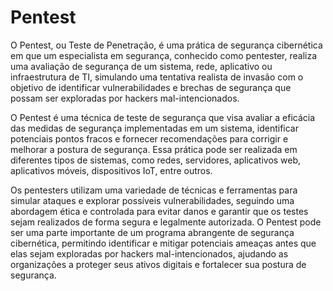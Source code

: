 # Pentest

O Pentest, ou Teste de Penetração, é uma prática de segurança cibernética em que um especialista em segurança, conhecido como pentester, realiza uma avaliação de segurança de um sistema, rede, aplicativo ou infraestrutura de TI, simulando uma tentativa realista de invasão com o objetivo de identificar vulnerabilidades e brechas de segurança que possam ser exploradas por hackers mal-intencionados.

O Pentest é uma técnica de teste de segurança que visa avaliar a eficácia das medidas de segurança implementadas em um sistema, identificar potenciais pontos fracos e fornecer recomendações para corrigir e melhorar a postura de segurança. Essa prática pode ser realizada em diferentes tipos de sistemas, como redes, servidores, aplicativos web, aplicativos móveis, dispositivos IoT, entre outros.

Os pentesters utilizam uma variedade de técnicas e ferramentas para simular ataques e explorar possíveis vulnerabilidades, seguindo uma abordagem ética e controlada para evitar danos e garantir que os testes sejam realizados de forma segura e legalmente autorizada. O Pentest pode ser uma parte importante de um programa abrangente de segurança cibernética, permitindo identificar e mitigar potenciais ameaças antes que elas sejam exploradas por hackers mal-intencionados, ajudando as organizações a proteger seus ativos digitais e fortalecer sua postura de segurança.